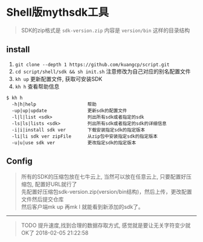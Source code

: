 # Shell版mythsdk工具

> SDK的zip格式是 `sdk-version.zip` 内容是 `version/bin` 这样的目录结构

## install 
1. `git clone --depth 1 https://github.com/kuangcp/script.git`
2. `cd script/shell/sdk && sh init.sh` 注意修改为自己对应的别名配置文件
3. `kh up` 更新配置文件, 获取可安装SDK
4. `kh h` 查看帮助信息
```
$ kh h
  -h|h|help                   帮助
  -up|up|update               更新sdk的配置文件
  -l|l|list <sdk>             列出所有sdk或者指定的sdk
  -ls|ls|lists <sdk>          列出所有sdk或者指定的sdk的详细信息
  -i|i|install sdk ver        下载安装指定sdk的指定版本
  -li|li sdk ver zipFile      从zip包中安装指定sdk的指定版本
  -u|u|use sdk ver            更改指定sdk的指定版本
```
## Config
> 所有的SDK的压缩包放在七牛云上, 当然可以放在任意云上, 只要配置好压缩包, 配置好URL就行了  
> 先配置好压缩包sdk-version.zip(version/bin结构)，然后上传，更改配置文件然后提交仓库  
> 然后客户端mk up 再mk l 就能看到新添加的sdk了。

*************
> TODO 提升速度,找到合理的数据存取方式, 感觉就是要让无关字符变少就OK了 2018-02-05 21:22:58
